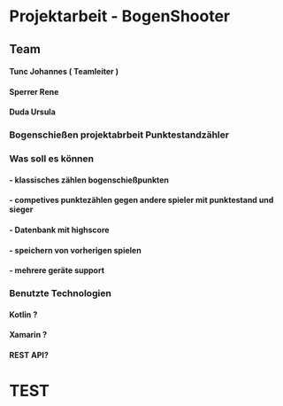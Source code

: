 # Projektarbeit - BogenShooter
## Team
#### Tunc Johannes ( Teamleiter )
#### Sperrer Rene
#### Duda Ursula

### Bogenschießen projektabrbeit Punktestandzähler
### Was soll es können

#### - klassisches zählen bogenschießpunkten
#### - competives punktezählen gegen andere spieler mit punktestand und sieger
#### - Datenbank mit highscore
#### - speichern von vorherigen spielen
#### - mehrere geräte support

### Benutzte Technologien

#### Kotlin ?
#### Xamarin ?
#### REST API?

# TEST
